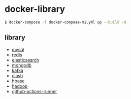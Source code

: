 # docker-library

```bash
$ docker-compose -f docker-compose-m1.yml up --build -d
```

## library

- [mysql](mysql/README.md)
- [redis](redis/README.md)
- [elasticsearch](elasticsearch/README.md)
- [mongodb](mongodb/README.md)
- [kafka](kafka/README.md)
- [clash](clash/README.md)
- [hbase](hbase/README.md)
- [hadoop](hadoop/README.md)
- [github-actions-runner](actions-runner/README.md)
